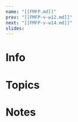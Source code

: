 ```yaml
---
name: "[[FMFP.md]]"
prev: "[[FMFP-v-w12.md]]"
next: "[[FMFP-v-w14.md]]"
slides:
---
```

  
  
# Info
  
  
# Topics
  
  
# Notes